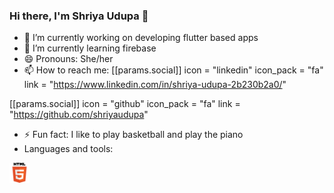 ### Hi there, I'm Shriya Udupa 👋


- 🔭 I’m currently working on developing flutter based apps
- 🌱 I’m currently learning firebase
- 😄 Pronouns: She/her
- 📫 How to reach me: 
 [[params.social]]
    icon = "linkedin"
    icon_pack = "fa"
    link = "https://www.linkedin.com/in/shriya-udupa-2b230b2a0/"

 [[params.social]]
    icon = "github"
    icon_pack = "fa"
    link = "https://github.com/shriyaudupa"

- ⚡ Fun fact: I like to play basketball and play the piano
- Languages and tools:
<img height="32" width="32" src="https://raw.githubusercontent.com/github/explore/80688e429a7d4ef2fca1e82350fe8e3517d3494d/topics/html/html.png" />

<!--
- 🤔 I’m looking for help with 
- 💬 Ask me about ...

-->
